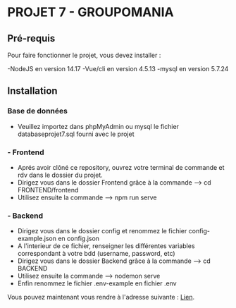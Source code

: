 # PROJET 7 - GROUPOMANIA

## Pré-requis

Pour faire fonctionner le projet, vous devez installer :

-NodeJS en version 14.17 
-Vue/cli en version 4.5.13
-mysql en version 5.7.24
        

## Installation

### Base de données
* Veuillez importez dans phpMyAdmin ou mysql le fichier databaseprojet7.sql fourni avec le projet

### - Frontend

* Aprés avoir clôné ce repository, ouvrez votre terminal de commande et rdv dans le dossier du projet.
* Dirigez vous dans le dossier Frontend grâce à la commande --> cd FRONTEND/frontend
* Utilisez ensuite la commande --> npm run serve

### - Backend

* Dirigez vous dans le dossier config et renommez le fichier config-example.json en config.json
* A l'interieur de ce fichier, renseigner les différentes variables correspondant à votre bdd (username, password, etc)
* Dirigez vous dans le dossier Backend grâce à la commande --> cd BACKEND
* Utilisez ensuite la commande --> nodemon serve 
* Enfin renommez le fichier .env-example en  fichier .env 

Vous pouvez maintenant vous rendre à l'adresse suivante : [Lien](http://localhost:8080/#/).
